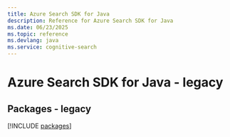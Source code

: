 ```yaml
---
title: Azure Search SDK for Java
description: Reference for Azure Search SDK for Java
ms.date: 06/23/2025
ms.topic: reference
ms.devlang: java
ms.service: cognitive-search
---
```

# Azure Search SDK for Java - legacy
## Packages - legacy
[!INCLUDE [packages](search-index.md)]